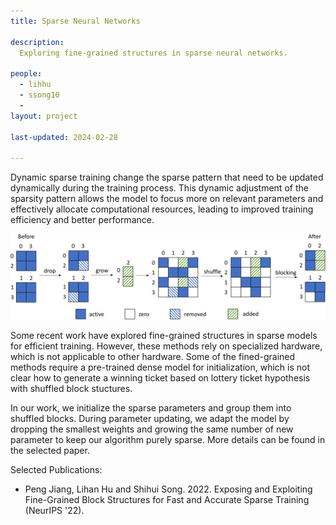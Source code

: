```yaml
---
title: Sparse Neural Networks

description: 
  Exploring fine-grained structures in sparse neural networks. 
  
people:
  - lihhu
  - ssong10
  - 
layout: project

last-updated: 2024-02-28

---
```

Dynamic sparse training change the sparse pattern that need to be updated dynamically during the training process. This dynamic adjustment of the sparsity pattern allows the model to focus more on relevant parameters and effectively allocate computational resources, leading to improved training efficiency and better performance.

<img src="/img/project-images/sparse training.png" alt="DST block-wise examples" width="700"/>

Some recent work have explored fine-grained structures in sparse models for efficient training. However, these methods rely on specialized hardware, which is not applicable to other hardware. Some of the fined-grained methods require a pre-trained dense model for initialization, which is not clear how to generate a winning ticket based on lottery ticket hypothesis with shuffled block stuctures.

In our work, we initialize the sparse parameters and group them into shuffled blocks. During parameter updating, we adapt the model by dropping the smallest weights and growing the same number of new parameter to keep our algorithm purely sparse. More details can be found in the selected paper.

Selected Publications:
- Peng Jiang, Lihan Hu and Shihui Song. 2022. Exposing and Exploiting Fine-Grained Block Structures for Fast and Accurate Sparse Training (NeurIPS '22).
